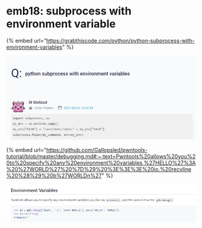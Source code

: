 # emb18: subprocess with environment variable

{% embed url="https://grabthiscode.com/python/python-subprocess-with-environment-variables" %}

![](<../../.gitbook/assets/image (134) (1).png>)

{% embed url="https://github.com/Gallopsled/pwntools-tutorial/blob/master/debugging.md#:~:text=Pwntools%20allows%20you%20to%20specify%20any%20environment%20variables,%27HELLO%27%3A%20%27WORLD%27%20%7D%29%20%3E%3E%3E%20io.%20recvline%20%28%29%20b%27WORLDn%27" %}

![](<../../.gitbook/assets/image (19) (1).png>)
